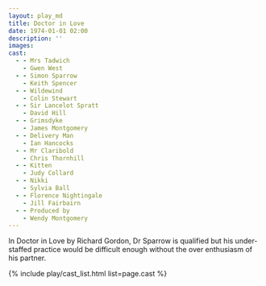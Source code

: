 ```yaml
---
layout: play_md
title: Doctor in Love
date: 1974-01-01 02:00
description: ''
images:
cast:
  - - Mrs Tadwich 
    - Gwen West
  - - Simon Sparrow 
    - Keith Spencer
  - - Wildewind 
    - Colin Stewart
  - - Sir Lancelot Spratt 
    - David Hill
  - - Grimsdyke 
    - James Montgomery
  - - Delivery Man 
    - Ian Hancocks
  - - Mr Claribold 
    - Chris Thornhill
  - - Kitten 
    - Judy Collard
  - - Nikki 
    - Sylvia Ball
  - - Florence Nightingale 
    - Jill Fairbairn
  - - Produced by 
    - Wendy Montgomery
---
```


In Doctor in Love by Richard Gordon, Dr Sparrow is qualified but his under-staffed practice would be difficult enough without the over enthusiasm of his partner.

{% include play/cast_list.html list=page.cast %}

